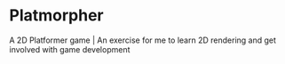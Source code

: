 # Platmorpher
A 2D Platformer game | An exercise for me to learn 2D rendering and get involved with game development  
